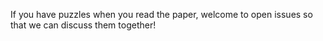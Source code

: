 If you have puzzles when you read the paper, welcome to open issues so that we can discuss them together!